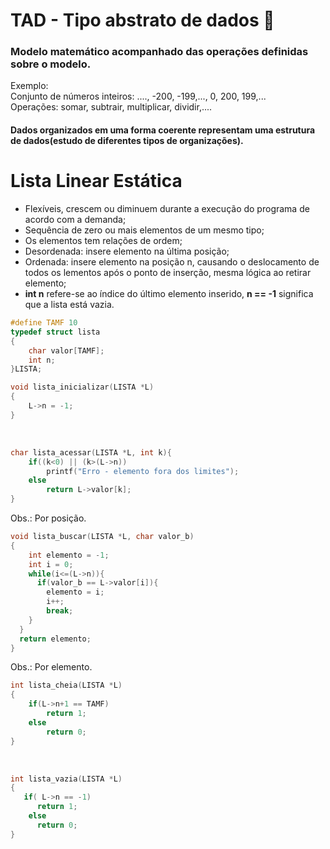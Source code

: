 # TAD - Tipo abstrato de dados 📑
### Modelo matemático acompanhado das operações definidas sobre o modelo.
Exemplo:
<br>
Conjunto de números inteiros: ...., -200, -199,..., 0, 200, 199,...
<br>
Operações: somar, subtrair, multiplicar, dividir,....

#### Dados organizados em uma forma coerente representam uma estrutura de dados(estudo de diferentes tipos de organizações).
# Lista Linear Estática
- Flexíveis, crescem ou diminuem durante a execução do programa de acordo com a demanda;
- Sequência de zero ou mais elementos de um mesmo tipo;
- Os elementos tem relações de ordem;
- Desordenada: insere elemento na última posição;
- Ordenada: insere elemento na posição n, causando o deslocamento de todos os lementos após o ponto de inserção, mesma lógica ao retirar elemento;
- **int n** refere-se ao índice do último elemento inserido, **n == -1** significa que a lista está vazia.

```c
#define TAMF 10
typedef struct lista
{
    char valor[TAMF];
    int n;
}LISTA;
```

```c
void lista_inicializar(LISTA *L)
{
    L->n = -1;
}
```
<br>

```c
char lista_acessar(LISTA *L, int k){
    if((k<0) || (k>(L->n))
        printf("Erro - elemento fora dos limites");
    else
        return L->valor[k];
}
```
Obs.: Por posição.
<br>
```c
void lista_buscar(LISTA *L, char valor_b)
{
    int elemento = -1;
    int i = 0;
    while(i<=(L->n)){
      if(valor_b == L->valor[i]){
        elemento = i;
        i++;
        break;
    }
  }
  return elemento;
}
```
Obs.: Por elemento.
<br>
```c
int lista_cheia(LISTA *L)
{
    if(L->n+1 == TAMF)
        return 1;
    else
        return 0;
}
```
<br>

```c
int lista_vazia(LISTA *L)
{
   if( L->n == -1)
      return 1;
    else
      return 0;
}
```
<br>


